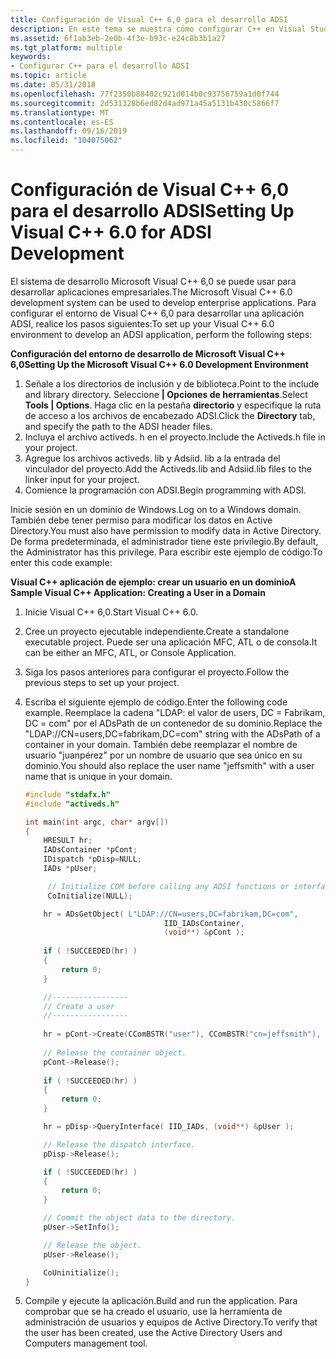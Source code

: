 ```yaml
---
title: Configuración de Visual C++ 6,0 para el desarrollo ADSI
description: En este tema se muestra cómo configurar C++ en Visual Studio para que pueda desarrollar una aplicación ADSI.
ms.assetid: 6f1ab3eb-2e0b-4f3e-b93c-e24c8b3b1a27
ms.tgt_platform: multiple
keywords:
- Configurar C++ para el desarrollo ADSI
ms.topic: article
ms.date: 05/31/2018
ms.openlocfilehash: 77f2350b88402c921d014b0c93756759a1d0f744
ms.sourcegitcommit: 2d531328b6ed82d4ad971a45a5131b430c5866f7
ms.translationtype: MT
ms.contentlocale: es-ES
ms.lasthandoff: 09/16/2019
ms.locfileid: "104075062"
---
```

# <a name="setting-up-visual-c-60-for-adsi-development"></a><span data-ttu-id="d9080-104">Configuración de Visual C++ 6,0 para el desarrollo ADSI</span><span class="sxs-lookup"><span data-stu-id="d9080-104">Setting Up Visual C++ 6.0 for ADSI Development</span></span>

<span data-ttu-id="d9080-105">El sistema de desarrollo Microsoft Visual C++ 6,0 se puede usar para desarrollar aplicaciones empresariales.</span><span class="sxs-lookup"><span data-stu-id="d9080-105">The Microsoft Visual C++ 6.0 development system can be used to develop enterprise applications.</span></span> <span data-ttu-id="d9080-106">Para configurar el entorno de Visual C++ 6,0 para desarrollar una aplicación ADSI, realice los pasos siguientes:</span><span class="sxs-lookup"><span data-stu-id="d9080-106">To set up your Visual C++ 6.0 environment to develop an ADSI application, perform the following steps:</span></span>

<span data-ttu-id="d9080-107">**Configuración del entorno de desarrollo de Microsoft Visual C++ 6,0**</span><span class="sxs-lookup"><span data-stu-id="d9080-107">**Setting Up the Microsoft Visual C++ 6.0 Development Environment**</span></span>

1.  <span data-ttu-id="d9080-108">Señale a los directorios de inclusión y de biblioteca.</span><span class="sxs-lookup"><span data-stu-id="d9080-108">Point to the include and library directory.</span></span> <span data-ttu-id="d9080-109">Seleccione **\| Opciones de herramientas**.</span><span class="sxs-lookup"><span data-stu-id="d9080-109">Select **Tools \| Options**.</span></span> <span data-ttu-id="d9080-110">Haga clic en la pestaña **directorio** y especifique la ruta de acceso a los archivos de encabezado ADSI.</span><span class="sxs-lookup"><span data-stu-id="d9080-110">Click the **Directory** tab, and specify the path to the ADSI header files.</span></span>
2.  <span data-ttu-id="d9080-111">Incluya el archivo activeds. h en el proyecto.</span><span class="sxs-lookup"><span data-stu-id="d9080-111">Include the Activeds.h file in your project.</span></span>
3.  <span data-ttu-id="d9080-112">Agregue los archivos activeds. lib y Adsiid. lib a la entrada del vinculador del proyecto.</span><span class="sxs-lookup"><span data-stu-id="d9080-112">Add the Activeds.lib and Adsiid.lib files to the linker input for your project.</span></span>
4.  <span data-ttu-id="d9080-113">Comience la programación con ADSI.</span><span class="sxs-lookup"><span data-stu-id="d9080-113">Begin programming with ADSI.</span></span>

<span data-ttu-id="d9080-114">Inicie sesión en un dominio de Windows.</span><span class="sxs-lookup"><span data-stu-id="d9080-114">Log on to a Windows domain.</span></span> <span data-ttu-id="d9080-115">También debe tener permiso para modificar los datos en Active Directory.</span><span class="sxs-lookup"><span data-stu-id="d9080-115">You must also have permission to modify data in Active Directory.</span></span> <span data-ttu-id="d9080-116">De forma predeterminada, el administrador tiene este privilegio.</span><span class="sxs-lookup"><span data-stu-id="d9080-116">By default, the Administrator has this privilege.</span></span> <span data-ttu-id="d9080-117">Para escribir este ejemplo de código:</span><span class="sxs-lookup"><span data-stu-id="d9080-117">To enter this code example:</span></span>

<span data-ttu-id="d9080-118">**Visual C++ aplicación de ejemplo: crear un usuario en un dominio**</span><span class="sxs-lookup"><span data-stu-id="d9080-118">**A Sample Visual C++ Application: Creating a User in a Domain**</span></span>

1.  <span data-ttu-id="d9080-119">Inicie Visual C++ 6,0.</span><span class="sxs-lookup"><span data-stu-id="d9080-119">Start Visual C++ 6.0.</span></span>
2.  <span data-ttu-id="d9080-120">Cree un proyecto ejecutable independiente.</span><span class="sxs-lookup"><span data-stu-id="d9080-120">Create a standalone executable project.</span></span> <span data-ttu-id="d9080-121">Puede ser una aplicación MFC, ATL o de consola.</span><span class="sxs-lookup"><span data-stu-id="d9080-121">It can be either an MFC, ATL, or Console Application.</span></span>
3.  <span data-ttu-id="d9080-122">Siga los pasos anteriores para configurar el proyecto.</span><span class="sxs-lookup"><span data-stu-id="d9080-122">Follow the previous steps to set up your project.</span></span>
4.  <span data-ttu-id="d9080-123">Escriba el siguiente ejemplo de código.</span><span class="sxs-lookup"><span data-stu-id="d9080-123">Enter the following code example.</span></span> <span data-ttu-id="d9080-124">Reemplace la cadena "LDAP: el valor de users, DC = Fabrikam, DC = com" por el ADsPath de un contenedor de su dominio.</span><span class="sxs-lookup"><span data-stu-id="d9080-124">Replace the "LDAP://CN=users,DC=fabrikam,DC=com" string with the ADsPath of a container in your domain.</span></span> <span data-ttu-id="d9080-125">También debe reemplazar el nombre de usuario "juanpérez" por un nombre de usuario que sea único en su dominio.</span><span class="sxs-lookup"><span data-stu-id="d9080-125">You should also replace the user name "jeffsmith" with a user name that is unique in your domain.</span></span>

    ```C++
    #include "stdafx.h"
    #include "activeds.h"

    int main(int argc, char* argv[])
    {
        HRESULT hr;
        IADsContainer *pCont;
        IDispatch *pDisp=NULL;
        IADs *pUser;

         // Initialize COM before calling any ADSI functions or interfaces.
         CoInitialize(NULL);

        hr = ADsGetObject( L"LDAP://CN=users,DC=fabrikam,DC=com", 
                                   IID_IADsContainer, 
                                   (void**) &pCont );
        
        if ( !SUCCEEDED(hr) )
        {
            return 0;
        }

        //-----------------
        // Create a user
        //-----------------
        
        hr = pCont->Create(CComBSTR("user"), CComBSTR("cn=jeffsmith"), &pDisp );
        
        // Release the container object.    
        pCont->Release();
        
        if ( !SUCCEEDED(hr) )
        {
            return 0;
        }

        hr = pDisp->QueryInterface( IID_IADs, (void**) &pUser );

        // Release the dispatch interface.
        pDisp->Release();

        if ( !SUCCEEDED(hr) )
        {    
            return 0;
        }

        // Commit the object data to the directory.
        pUser->SetInfo();

        // Release the object.
        pUser->Release();

        CoUninitialize();
    }
    ```

    

5.  <span data-ttu-id="d9080-126">Compile y ejecute la aplicación.</span><span class="sxs-lookup"><span data-stu-id="d9080-126">Build and run the application.</span></span> <span data-ttu-id="d9080-127">Para comprobar que se ha creado el usuario, use la herramienta de administración de usuarios y equipos de Active Directory.</span><span class="sxs-lookup"><span data-stu-id="d9080-127">To verify that the user has been created, use the Active Directory Users and Computers management tool.</span></span>

 

 





